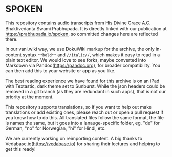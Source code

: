 # SPOKEN

This repository contains audio transcripts from His Divine Grace A.C. Bhaktivedanta Swami Prabhupada. It is directly linked with our publication at https://prabhupada.io/spoken, so committed changes here are reflected there.

In our vani.wiki way, we use DokuWiki markup for the archive, the only in-content syntax `**bold**` and `//italic//`, which makes it easy to read in a plain text editor. We would love to see forks, maybe converted into Markdown via Pandoc(https://pandoc.org), for broader compatibility. You can then add this to your website or app as you like.

The best reading experience we have found for this archive is on an iPad with Textastic, dark theme set to Sunburst. While the json headers could be removed in a git branch (as they are redundant in such apps), that is not our priority at the moment.

This repository supports translations, so if you want to help out make translations or add existing ones, please reach out or open a pull request if you know how to do this. All translated files follow the same format, the file is names the same, but it goes into a lanauge-specific folder, eg. "de" for German, "no" for Norwegian, "hi" for Hindi, etc.

We are currently working on reimporting content. A big thanks to Vedabase.io(https://vedabase.io) for sharing their lectures and helping to get this ready!